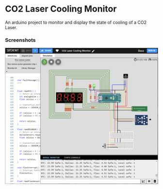 # CO2 Laser Cooling Monitor
An arduino project to monitor and display the state of cooling of a CO2 Laser.

### Screenshots
![Screenshot of the code running in a project on Wokwi.com](Images/Wokwi-running.png)

